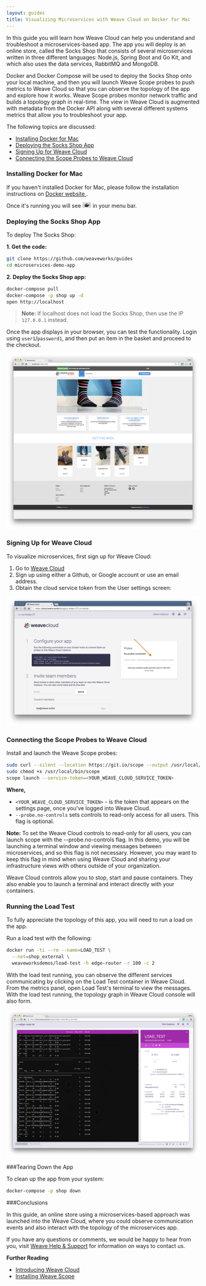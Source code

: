 ```yaml
---
layout: guides
title: Visualizing Microservices with Weave Cloud on Docker for Mac
---
```



In this guide you will learn how Weave Cloud can help you understand and troubleshoot a microservices-based app.  The app you will deploy is an online store, called the Socks Shop that consists of several microservices written in three different languages: Node.js, Spring Boot and Go Kit, and which also uses the data services, RabbitMQ and MongoDB.

Docker and Docker Compose will be used to deploy the Socks Shop onto your local machine, and then you will launch Weave Scope probes to push metrics to Weave Cloud so that you can observe the topology of the app and explore how it works. Weave Scope probes monitor network traffic and builds a topology graph in real-time. The view in Weave Cloud is augmented with metadata from the Docker API along with several different systems metrics that allow you to troubleshoot your app.

The following topics are discussed: 

* [Installing Docker for Mac](#install-docker-for-mac)
* [Deploying the Socks Shop App](#deploy-the-demo-app)
* [Signing Up for Weave Cloud](#sign-up-to-weave-cloud)
* [Connecting the Scope Probes to Weave Cloud](#connect-scope-probe-to-weave-cloud)


<h3 id="install-docker-for-mac">Installing Docker for Mac</h3>

If you haven't installed Docker for Mac, please follow the installation instructions on <a href="https://docs.docker.com/docker-for-mac/" target="_blank"> Docker website </a>.

Once it's running you will see <img alt="Docker Icon in the Mac OS menu bar" src="docker-for-mac-menu-bar-icon.png"
style="height: 1em;" /> in your menu bar.


<h3 id="deploy-the-demo-app">Deploying the Socks Shop App</h3>

To deploy The Socks Shop: 

**1. Get the code:**

~~~bash
git clone https://github.com/weaveworks/guides
cd microservices-demo-app
~~~

**2. Deploy the Socks Shop app:**

~~~bash
docker-compose pull 
docker-compose -p shop up -d 
open http://localhost
~~~

>**Note:** If localhost does not load the Socks Shop, then use the IP `127.0.0.1` instead.  

Once the app  displays in your browser, you can test the functionality. Login using `user1`/`password1`, and then put an item in the basket and proceed to the checkout.

![The Socks Shop ](socks-shop.png)


[demo-app]: https://github.com/weaveworks/weaveDemo


<h3 id="sign-up-to-weave-cloud">Signing Up for Weave Cloud</h3>

To visualize microservices, first sign up for Weave Cloud:

1.	Go to <a href="https://cloud.weave.works" target="_blank"> Weave Cloud </a>
2.	Sign up using either a Github, or Google account or use an email address.
3.	Obtain the cloud service token from the User settings screen:

![Obtain service token for Weave Cloud](weave-cloud-token-screenshot.png)

<h3 id="connect-scope-probe-to-weave-cloud">Connecting the Scope Probes to Weave Cloud</h3>

Install and launch the Weave Scope probes:

~~~bash
sudo curl --silent --location https://git.io/scope --output /usr/local/bin/scope
sudo chmod +x /usr/local/bin/scope
scope launch --service-token=<YOUR_WEAVE_CLOUD_SERVICE_TOKEN>
~~~

**Where,** 

* `<YOUR_WEAVE_CLOUD_SERVICE_TOKEN>` - is the token that appears on the settings page, once you’ve logged into Weave Cloud. 
* `--probe.no-controls` sets controls to read-only access for all users. This flag is optional. 

**Note:** To set the Weave Cloud controls to read-only for all users, you can launch scope with the --probe.no-controls flag.  In this demo, you will be launching a terminal window and viewing messages between microservices, and so this flag is not necessary. However, you may want to keep this flag in mind when using Weave Cloud and sharing your infrastructure views with others outside of your organization.

Weave Cloud controls allow you to stop, start and pause containers. They also enable you to launch a terminal and interact directly with your containers.


<h3 id="run-the-load-test">Running the Load Test</h3>

To fully appreciate the topology of this app, you will need to run a load on the app. 

Run a load test with the following:

~~~bash
docker run -ti --rm --name=LOAD_TEST \
  --net=shop_external \
  weaveworksdemos/load-test -h edge-router -r 100 -c 2
~~~

With the load test running, you can observe the different services communicating by clicking on the Load Test container in Weave Cloud. From the metrics panel,  open Load Test's terminal to view the messages. With the load test running, the topology graph in Weave Cloud console will also form.

![The Socks Shop ](load-test-messages.png)

###Tearing Down the App

To clean up the app from your system: 

~~~bash
docker-compose -p shop down
~~~

###Conclusions

In this guide, an online store using a microservices-based approach was launched into the Weave Cloud, where you could observe communication events and also interact with the topology of the microservices app. 

If you have any questions or comments, we would be happy to hear from you, visit [Weave Help & Support](https://www.weave.works/help/) for information on ways to contact us. 

**Further Reading**

 * [Introducing Weave Cloud](https://www.weave.works/docs/scope/latest/introducing/)
 * [Installing Weave Scope](https://www.weave.works/docs/scope/latest/installing/)



